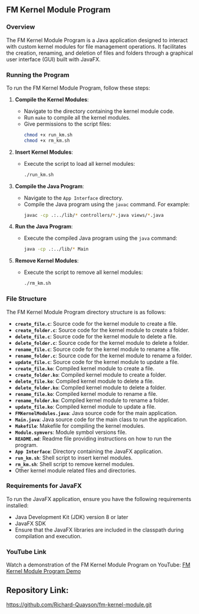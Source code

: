 ## FM Kernel Module Program

### Overview

The FM Kernel Module Program is a Java application designed to interact with custom kernel modules for file management operations. It facilitates the creation, renaming, and deletion of files and folders through a graphical user interface (GUI) built with JavaFX.

### Running the Program

To run the FM Kernel Module Program, follow these steps:

1. **Compile the Kernel Modules**:
    - Navigate to the directory containing the kernel module code.
    - Run `make` to compile all the kernel modules.
    - Give permissions to the script files:
        ```bash
        chmod +x run_km.sh
        chmod +x rm_km.sh
        ```

2. **Insert Kernel Modules**:
    - Execute the script to load all kernel modules:
        ```bash
        ./run_km.sh
        ```

3. **Compile the Java Program**:
    - Navigate to the `App Interface` directory.
    - Compile the Java program using the `javac` command. For example:
        ```bash
        javac -cp .:../lib/* controllers/*.java views/*.java
        ```

4. **Run the Java Program**:
    - Execute the compiled Java program using the `java` command:
        ```bash
        java -cp .:../lib/* Main
        ```

5. **Remove Kernel Modules**:
    - Execute the script to remove all kernel modules:
        ```bash
        ./rm_km.sh
        ```

### File Structure

The FM Kernel Module Program directory structure is as follows:

- **`create_file.c`**: Source code for the kernel module to create a file.
- **`create_folder.c`**: Source code for the kernel module to create a folder.
- **`delete_file.c`**: Source code for the kernel module to delete a file.
- **`delete_folder.c`**: Source code for the kernel module to delete a folder.
- **`rename_file.c`**: Source code for the kernel module to rename a file.
- **`rename_folder.c`**: Source code for the kernel module to rename a folder.
- **`update_file.c`**: Source code for the kernel module to update a file.
- **`create_file.ko`**: Compiled kernel module to create a file.
- **`create_folder.ko`**: Compiled kernel module to create a folder.
- **`delete_file.ko`**: Compiled kernel module to delete a file.
- **`delete_folder.ko`**: Compiled kernel module to delete a folder.
- **`rename_file.ko`**: Compiled kernel module to rename a file.
- **`rename_folder.ko`**: Compiled kernel module to rename a folder.
- **`update_file.ko`**: Compiled kernel module to update a file.
- **`FMKernelModules.java`**: Java source code for the main application.
- **`Main.java`**: Java source code for the main class to run the application.
- **`Makefile`**: Makefile for compiling the kernel modules.
- **`Module.symvers`**: Module symbol versions file.
- **`README.md`**: Readme file providing instructions on how to run the program.
- **`App Interface`**: Directory containing the JavaFX application.
- **`run_km.sh`**: Shell script to insert kernel modules.
- **`rm_km.sh`**: Shell script to remove kernel modules.
- Other kernel module related files and directories.

### Requirements for JavaFX

To run the JavaFX application, ensure you have the following requirements installed:

- Java Development Kit (JDK) version 8 or later
- JavaFX SDK
- Ensure that the JavaFX libraries are included in the classpath during compilation and execution.

### YouTube Link

Watch a demonstration of the FM Kernel Module Program on YouTube:
[FM Kernel Module Program Demo](https://youtu.be/t1o842WysUU)

## Repository Link:
https://github.com/Richard-Quayson/fm-kernel-module.git
